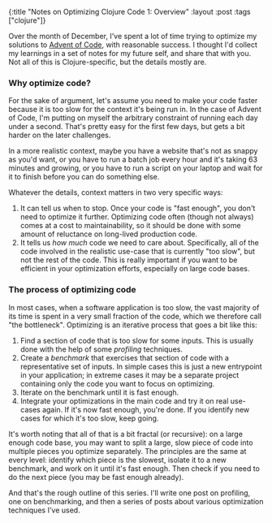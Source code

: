 {:title "Notes on Optimizing Clojure Code 1: Overview"
 :layout :post
 :tags ["clojure"]}

Over the month of December, I've spent a lot of time trying to optimize my
solutions to [Advent of Code][aoc], with reasonable success. I thought I'd
collect my learnings in a set of notes for my future self, and share that with
you. Not all of this is Clojure-specific, but the details mostly are.

### Why optimize code?

For the sake of argument, let's assume you need to make your code faster
because it is too slow for the context it's being run in. In the case of Advent
of Code, I'm putting on myself the arbitrary constraint of running each day
under a second. That's pretty easy for the first few days, but gets a bit
harder on the later challenges.

In a more realistic context, maybe you have a website that's not as snappy as
you'd want, or you have to run a batch job every hour and it's taking 63
minutes and growing, or you have to run a script on your laptop and wait for it
to finish before you can do something else.

Whatever the details, context matters in two very specific ways:

1. It can tell us when to stop. Once your code is "fast enough", you don't need
   to optimize it further. Optimizing code often (though not always) comes at a
   cost to maintainability, so it should be done with some amount of reluctance on
   long-lived production code.
2. It tells us _how much_ code we need to care about. Specifically, all of the
   code involved in the realistic use-case that is currently "too slow", but
   not the rest of the code. This is really important if you want to be efficient
   in your optimization efforts, especially on large code bases.

### The process of optimizing code

In most cases, when a software application is too slow, the vast majority of
its time is spent in a very small fraction of the code, which we therefore call
"the bottleneck". Optimizing is an iterative process that goes a bit like this:

1. Find a section of code that is too slow for some inputs. This is usually
   done with the help of some _profiling_ techniques.
2. Create a _benchmark_ that exercises that section of code with a
   representative set of inputs. In simple cases this is just a new entrypoint
   in your application; in extreme cases it may be a separate project containing
   only the code you want to focus on optimizing.
3. Iterate on the benchmark until it is fast enough.
4. Integrate your optimizations in the main code and try it on real use-cases
   again. If it's now fast enough, you're done. If you identify new cases for
   which it's too slow, keep going.

It's worth noting that all of that is a bit fractal (or recursive): on a large
enough code base, you may want to split a large, slow piece of code into
multiple pieces you optimize separately. The principles are the same at every
level: identify which piece is the slowest, isolate it to a new benchmark, and
work on it until it's fast enough. Then check if you need to do the next piece
(you may be fast enough already).

And that's the rough outline of this series. I'll write one post on profiling,
one on benchmarking, and then a series of posts about various optimization
techniques I've used.

[aoc]: https://adventofcode.com

